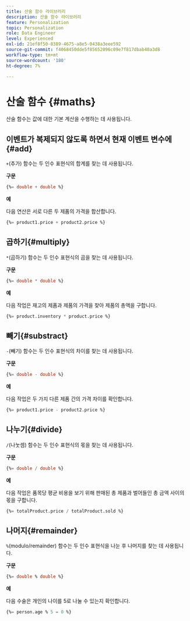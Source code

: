 ```yaml
---
title: 산술 함수 라이브러리
description: 산술 함수 라이브러리
feature: Personalization
topic: Personalization
role: Data Engineer
level: Experienced
exl-id: 21ef8f50-8389-4675-a8e5-0438a3eee592
source-git-commit: f4068450dde5f85652096c09e7f817dbab40a3d8
workflow-type: tm+mt
source-wordcount: '180'
ht-degree: 7%

---
```


# 산술 함수 {#maths}

산술 함수는 값에 대한 기본 계산을 수행하는 데 사용됩니다.

## 이벤트가 복제되지 않도록 하면서 현재 이벤트 변수에{#add}

`+`(추가) 함수는 두 인수 표현식의 합계를 찾는 데 사용됩니다.

**구문**

```sql
{%= double + double %}
```

**예**

다음 연산은 서로 다른 두 제품의 가격을 합산합니다.

```sql
{%= product1.price + product2.price %}
```

## 곱하기{#multiply}

`*`(곱하기) 함수는 두 인수 표현식의 곱을 찾는 데 사용됩니다.

**구문**

```sql
{%= double * double %}
```

**예**

다음 작업은 재고의 제품과 제품의 가격을 찾아 제품의 총액을 구합니다.

```sql
{%= product.inventory * product.price %}
```

## 빼기{#substract}

`-`(빼기) 함수는 두 인수 표현식의 차이를 찾는 데 사용됩니다.

**구문**

```sql
{%= double - double %}
```

**예**

다음 작업은 두 가지 다른 제품 간의 가격 차이를 확인합니다.

```sql
{%= product1.price - product2.price %}
```

## 나누기{#divide}

`/`(나눗셈) 함수는 두 인수 표현식의 몫을 찾는 데 사용됩니다.

**구문**

```sql
{%= double / double %}
```

**예**

다음 작업은 품목당 평균 비용을 보기 위해 판매된 총 제품과 벌어들인 총 금액 사이의 몫을 구합니다.

```sql
{%= totalProduct.price / totalProduct.sold %}
```

## 나머지{#remainder}

`%`(modulo/remainder) 함수는 두 인수 표현식을 나눈 후 나머지를 찾는 데 사용됩니다.

**구문**

```sql
{%= double % double %}
```

**예**

다음 수술은 개인의 나이를 5로 나눌 수 있는지 확인합니다.

```sql
{%= person.age % 5 = 0 %}
```
